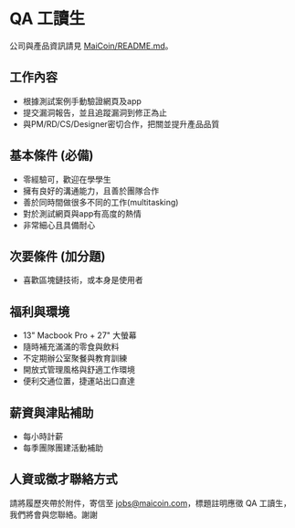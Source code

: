 # QA 工讀生

公司與產品資訊請見 [MaiCoin/README.md](README.md)。

## 工作內容
* 根據測試案例手動驗證網頁及app
* 提交漏洞報告，並且追蹤漏洞到修正為止
* 與PM/RD/CS/Designer密切合作，把關並提升產品品質

## 基本條件 (必備)

* 零經驗可，歡迎在學學生
* 擁有良好的溝通能力，且善於團隊合作
* 善於同時間做很多不同的工作(multitasking)
* 對於測試網頁與app有高度的熱情
* 非常細心且具備耐心

## 次要條件 (加分題)

* 喜歡區塊鏈技術，或本身是使用者


## 福利與環境

* 13" Macbook Pro + 27" 大螢幕
* 隨時補充滿滿的零食與飲料
* 不定期辦公室聚餐與教育訓練
* 開放式管理風格與舒適工作環境
* 便利交通位置，捷運站出口直達


## 薪資與津貼補助

* 每小時計薪
* 每季團隊團建活動補助

## 人資或徵才聯絡方式
請將履歷夾帶於附件，寄信至 jobs@maicoin.com，標題註明應徵 QA 工讀生，我們將會與您聯絡。謝謝

